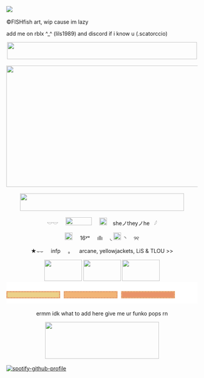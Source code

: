 ![](https://komarev.com/ghpvc/?username=cauIfield&color=yellow)

©FISHfish art, wip cause im lazy

add me on rblx ^_^ (lils1989) and discord if i know u (.scatorccio)

<p align="center">
  <img width="500" height="45" src="https://github.com/user-attachments/assets/796d7241-9412-4aff-b392-6fc3633b3b5f">
</p> 


<p align="center">
  <img width="1000" height="320" src="https://github.com/user-attachments/assets/a05406aa-e51a-496c-ac08-295f0d9be4ab">
</p>

<p align="center">
  <img width="432" height="46" src="https://64.media.tumblr.com/fbb68eac3054c5f7ea220642a269c8c1/1caf13684d6b5f83-cf/s500x750/be62998c68af9f7bcd56d520b8f4c8730982da9a.gif">
</p>

<p align="center">𓎟𓎟 &nbsp; &nbsp; <img width="69" height="21" src="https://github.com/user-attachments/assets/9049f289-8761-421f-bda3-c023d5be8b09"> &nbsp; &nbsp; <img width="20" height="20" src="https://64.media.tumblr.com/5d57f8dc2abc56842f777078a86abf40/a8c00a2dc332b783-ec/s75x75_c1/5895511862edd9c79cda859ee37fa09a382a5167.gifv"

&nbsp; &nbsp; sheノtheyノhe &nbsp; 𓆪

<p align="center"><img width="20" height="20" src="https://64.media.tumblr.com/93fcc5f9ce834961539fb2b801c60208/227ca944526be4dc-6b/s75x75_c1/65f22b074868d4f92a76f1709618fb4ede473148.gifv" </p> &nbsp; &nbsp; 16ʸᵒ &nbsp; &nbsp; ıllı &nbsp; &nbsp; ◟ <img width="20" height="20" src= "https://github.com/user-attachments/assets/35fe8c9f-9d86-4581-b343-6daf5998db26"


&nbsp; ◝ &nbsp; &nbsp; ୨୧

<p align="center">★⌣⌣  &nbsp; &nbsp; infp &nbsp; &nbsp; 。&nbsp; &nbsp; arcane, yellowjackets, LiS & TLOU >>

<p align="center"> <img width="99" height="56" src="https://github.com/user-attachments/assets/afd708b3-59a7-4db7-acf5-73a03ab96e16" </p> <img width="99" height="56" src="https://github.com/user-attachments/assets/d1d7eecd-57c0-41fb-9183-658f2d0ba0c2" </p> <img width="99" height="56" src="https://github.com/user-attachments/assets/4a0f9782-fcba-40e1-934f-57b6ce58b228"

![marquee](images/svg/marquee.svg)

<p align="center"> ermm idk what to add here give me ur funko pops rn

<p align="center">
  <img width="300" height="97" src="https://github.com/user-attachments/assets/d1eaea35-4402-468a-97fe-e856717cfe43">
</p> 

[![spotify-github-profile](https://spotify-github-profile.kittinanx.com/api/view?uid=cc7ruoqolcp0f2nf5f1txlivi&cover_image=true&theme=default&show_offline=false&background_color=121212&interchange=false&bar_color=f2f2f2&bar_color_cover=true)](https://spotify-github-profile.kittinanx.com/api/view?uid=cc7ruoqolcp0f2nf5f1txlivi&redirect=true)

















